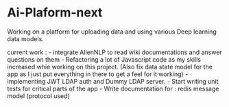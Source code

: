﻿# Ai-Plaform-next


Working on a platform for uploading data and using various Deep learning data models.

current work : 
    - integrate AllenNLP to read wiki documentations and answer questions on them
    - Refactoring a lot of Javascript code as my skills increased whie working on this project. (Also fix data state model for the app as I just put everything in there to get a feel for it working)
    - implementing JWT LDAP auth and Dummy LDAP server.
    - Start writing unit tests for critical parts of the app
    - Write documentation for : redis message model (protocol used)
    



